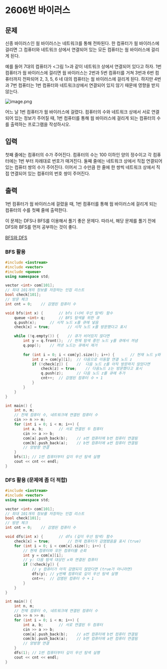 # 2606번 바이러스

<aside>

## 문제

신종 바이러스인 웜 바이러스는 네트워크를 통해 전파된다. 한 컴퓨터가 웜 바이러스에 걸리면 그 컴퓨터와 네트워크 상에서 연결되어 있는 모든 컴퓨터는 웜 바이러스에 걸리게 된다.

예를 들어 7대의 컴퓨터가 <그림 1>과 같이 네트워크 상에서 연결되어 있다고 하자. 1번 컴퓨터가 웜 바이러스에 걸리면 웜 바이러스는 2번과 5번 컴퓨터를 거쳐 3번과 6번 컴퓨터까지 전파되어 2, 3, 5, 6 네 대의 컴퓨터는 웜 바이러스에 걸리게 된다. 하지만 4번과 7번 컴퓨터는 1번 컴퓨터와 네트워크상에서 연결되어 있지 않기 때문에 영향을 받지 않는다.

![image.png](image.png)

어느 날 1번 컴퓨터가 웜 바이러스에 걸렸다. 컴퓨터의 수와 네트워크 상에서 서로 연결되어 있는 정보가 주어질 때, 1번 컴퓨터를 통해 웜 바이러스에 걸리게 되는 컴퓨터의 수를 출력하는 프로그램을 작성하시오.

</aside>

<aside>

## 입력

첫째 줄에는 컴퓨터의 수가 주어진다. 컴퓨터의 수는 100 이하인 양의 정수이고 각 컴퓨터에는 1번 부터 차례대로 번호가 매겨진다. 둘째 줄에는 네트워크 상에서 직접 연결되어 있는 컴퓨터 쌍의 수가 주어진다. 이어서 그 수만큼 한 줄에 한 쌍씩 네트워크 상에서 직접 연결되어 있는 컴퓨터의 번호 쌍이 주어진다.

</aside>

<aside>

## 출력

1번 컴퓨터가 웜 바이러스에 걸렸을 때, 1번 컴퓨터를 통해 웜 바이러스에 걸리게 되는 컴퓨터의 수를 첫째 줄에 출력한다.

</aside>

이 문제는 DFS나 BFS를 이용해서 풀기 좋은 문제다. 따라서, 해당 문제를 풀기 전에 DFS와 BFS를 먼저 공부하는 것이 좋다.

[BFS와 DFS](https://www.notion.so/BFS-DFS-255e73cfe03f800db327e462dc82de2a?pvs=21)

### BFS 활용

```cpp
#include <iostream>
#include <vector>
#include <queue>
using namespace std;

vector <int> com[101];
// 최대 101개의 정보를 저장하는 인접 리스트
bool check[101];
// 방문 체크
int cnt = 0;	// 감염된 컴퓨터 수

void bfs(int x) {		// bfs (너비 우선 탐색) 함수
	queue <int> q;		// BFS 탐색을 위한 큐
	q.push(x);		// 시작 노드 x를 큐에 넣음
	check[x] = true;		// 시작 노드 x를 방문했다고 표시

	while (!q.empty()) {	// 큐가 비어있지 않다면
		int y = q.front();	// 현재 탐색 중인 노드 y를 큐에서 꺼냄
		q.pop();	// 꺼낸 노드는 큐에서 제거
		
		for (int i = 0; i < com[y].size(); i++) {		// 현재 노드 y와 연결된 모든 노드들을 순회
			int z = com[y][i];	// 다음으로 이동할 연결 노드 z
			if (!check[z]) {	//  다음 노드 z를 아직 방문하지 않았다면
				check[z] = true;	// 다음노드 z는 방문했다고 표시
				q.push(z);		// 다음 노드 z를 큐에 추가
				cnt++;	// 감염된 컴퓨터 수 + 1
			}
		}
	}
}

int main() {
	int n, m;
	// 전체 컴퓨터 수, 네트워크에 연결된 컴퓨터 수
	cin >> n >> m;
	for (int i = 0; i < m; i++) {
		int a, b;		// 서로 연결된 두 컴퓨터
		cin >> a >> b;
		com[a].push_back(b);	// a번 컴퓨터에 b번 컴퓨터 연결됨
		com[b].push_back(a);	// b번 컴퓨터에 a번 컴퓨터 연결됨
		// 양방향 연결
	}
	bfs(1);	// 1번 컴퓨터부터 깊이 우선 탐색 실행
	cout << cnt << endl;
}
```

### DFS 활용 (문제에 좀 더 적합)

```cpp
#include <iostream>
#include <vector>
using namespace std;

vector <int> com[101];
// 최대 101개의 정보를 저장하는 인접 리스트
bool check[101];
// 방문 체크
int cnt = 0;	// 감염된 컴퓨터 수

void dfs(int x) {		// dfs (깊이 우선 탐색) 함수
	check[x] = true;		// 현재 컴퓨터가 감염됐음을 표시 (true)
	for (int i = 0; i < com[x].size(); i++) {	
		// 현재 컴퓨터와 모든 컴퓨터를 순회
		int y = com[x][i];
		// y: 다음 탐색 대상인 x와 연결된 컴퓨터
		if (!check[y]) {
			// y 컴퓨터가 아직 감염되지 않았다면 (true가 아니라면)
			dfs(y);	// y번째 컴퓨터로 깊이 우선 탐색 실행
			cnt++;	// 감염된 컴퓨터 수 + 1
		}
	}
}

int main() {
	int n, m;
	// 전체 컴퓨터 수, 네트워크에 연결된 컴퓨터 수
	cin >> n >> m;
	for (int i = 0; i < m; i++) {
		int a, b;		// 서로 연결된 두 컴퓨터
		cin >> a >> b;
		com[a].push_back(b);	// a번 컴퓨터에 b번 컴퓨터 연결됨
		com[b].push_back(a);	// b번 컴퓨터에 a번 컴퓨터 연결됨
		// 양방향 연결
	}
	dfs(1);	// 1번 컴퓨터부터 깊이 우선 탐색 실행
	cout << cnt << endl;
}
```